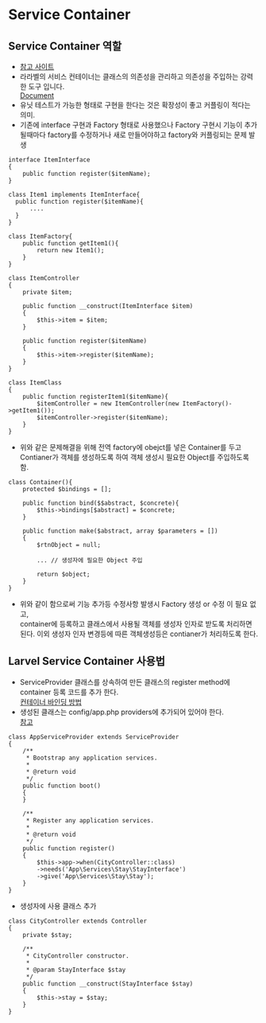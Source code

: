 # Service Container
## Service Container 역할
- [참고 사이트](https://www.laravel.co.kr/posts/258)
- 라라벨의 서비스 컨테이너는 클래스의 의존성을 관리하고 의존성을 주입하는 강력한 도구 입니다.  
[Document](https://laravel.kr/docs/5.6/container)
- 유닛 테스트가 가능한 형태로 구현을 한다는 것은 확장성이 좋고 커플링이 적다는 의미.
- 기존에 interface 구현과 Factory 형태로 사용했으나 Factory 구현시 기능이 추가 될때마다 factory를 수정하거나 새로 만들어야하고 factory와 커플링되는 문제 발생
```
interface ItemInterface
{
    public function register($itemName);
}

class Item1 implements ItemInterface{
  public function register($itemName){
      ....
  }
}

class ItemFactory{
    public function getItem1(){
        return new Item1();
    }
}

class ItemController
{
    private $item;
  
    public function __construct(ItemInterface $item)
    {
        $this->item = $item;
    }
  
    public function register($itemName)
    {        
        $this->item->register($itemName);
    }
}

class ItemClass
{
    public function registerItem1($itemName){
        $itemController = new ItemController(new ItemFactory()->getItem1());
        $itemController->register($itemName);
    }
}
```
- 위와 같은 문제해결을 위해 전역 factory에 obejct를 넣은 Container를 두고 Contianer가 객체를 생성하도록 하여 객체 생성시 필요한 Object를 주입하도록 함.
```
class Container(){
    protected $bindings = [];
    
    public function bind($$abstract, $concrete){
        $this->bindings[$abstract] = $concrete;
    }
    
    public function make($abstract, array $parameters = [])
    {
        $rtnObject = null;
        
        ... // 생성자에 필요한 Object 주입
        
        return $object;
    }
}
```
- 위와 같이 함으로써 기능 추가등 수정사항 발생시 Factory 생성 or 수정 이 필요 없고,  
container에 등록하고 클래스에서 사용될 객체를 생성자 인자로 받도록 처리하면 된다. 
이외 생성자 인자 변경등에 따른 객체생성등은 contianer가 처리하도록 한다.


## Larvel Service Container 사용법
- ServiceProvider 클래스를 상속하여 만든 클래스의 register method에 container 등록 코드를 추가 한다.  
[컨테이너 바인딩 방법](https://laravel.kr/docs/5.6/container#binding)
- 생성된 클래스는 config/app.php providers에 추가되어 있어야 한다.  
[참고](https://laravel.kr/docs/5.6/providers#registering-providers)
```
class AppServiceProvider extends ServiceProvider
{
    /**
     * Bootstrap any application services.
     *
     * @return void
     */
    public function boot()
    {
    }

    /**
     * Register any application services.
     *
     * @return void
     */
    public function register()
    {
        $this->app->when(CityController::class)
        ->needs('App\Services\Stay\StayInterface')
        ->give('App\Services\Stay\Stay');
    }
}
```
- 생성자에 사용 클래스 추가
```
class CityController extends Controller
{
    private $stay;

    /**
     * CityController constructor.
     *
     * @param StayInterface $stay
     */
    public function __construct(StayInterface $stay)
    {
        $this->stay = $stay;
    }
}
```
